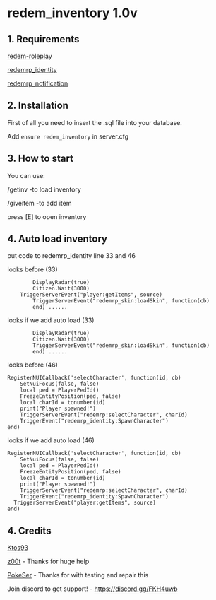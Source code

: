 # redem_inventory 1.0v

## 1. Requirements

[redem-roleplay](https://github.com/RedEM-RP/redem_roleplay/)

[redemrp_identity](https://github.com/RedEM-RP/redemrp_identity/)

[redemrp_notification](https://github.com/Ktos93/redemrp_notification/)

## 2. Installation
First of all you need to insert the .sql file into your database.

Add ```ensure redem_inventory``` in server.cfg

## 3. How to start
You can use:

/getinv -to load inventory

/giveitem -to add item

press [E] to open inventory
## 4. Auto load inventory
put code to redemrp_identity line 33 and 46

looks before (33)

```
		DisplayRadar(true)
		Citizen.Wait(3000)
    TriggerServerEvent("player:getItems", source)
		TriggerServerEvent("redemrp_skin:loadSkin", function(cb)
		end) ......
```
 looks if we add auto load  (33)
```
		DisplayRadar(true)
		Citizen.Wait(3000)
		TriggerServerEvent("redemrp_skin:loadSkin", function(cb)
		end) ......
```

looks before (46)

```
RegisterNUICallback('selectCharacter', function(id, cb)
	SetNuiFocus(false, false)
	local ped = PlayerPedId()
	FreezeEntityPosition(ped, false)
	local charId = tonumber(id)
	print("Player spawned!")
	TriggerServerEvent("redemrp:selectCharacter", charId)
	TriggerEvent("redemrp_identity:SpawnCharacter")
end)
```
looks if we add auto load  (46)

```
RegisterNUICallback('selectCharacter', function(id, cb)
	SetNuiFocus(false, false)
	local ped = PlayerPedId()
	FreezeEntityPosition(ped, false)
	local charId = tonumber(id)
	print("Player spawned!")
	TriggerServerEvent("redemrp:selectCharacter", charId)
	TriggerEvent("redemrp_identity:SpawnCharacter")
  TriggerServerEvent("player:getItems", source)
end)
```
## 4. Credits
[Ktos93](http://github.com/Ktos93)

[z00t](https://github.com/z00t) - Thanks for huge help

[PokeSer](https://github.com/PokeSer) - Thanks for with testing and repair this

Join discord to get support! - https://discord.gg/FKH4uwb
